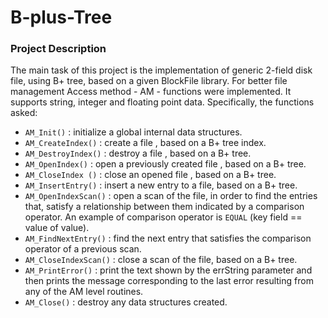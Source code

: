 # B-plus-Tree

### Project Description

The main task of this project is the implementation of generic 2-field disk file, using B+ tree, based on a given BlockFile library. For better file management Access method - AM - functions were implemented. It supports string, integer and floating point data. Specifically, the functions asked:

* ```AM_Init()``` : initialize a global internal data structures.
* ```AM_CreateIndex()``` : create a file , based on a B+ tree index.
* ```AM_DestroyIndex()``` : destroy a file , based on a B+ tree.
* ```AM_OpenIndex()``` : open a previously created file , based on a B+ tree.
* ```AM_CloseIndex ()``` : close an opened file , based on a B+ tree.
* ```AM_InsertEntry()``` : insert a new entry to a file, based on a B+ tree.
* ```AM_OpenIndexScan()``` : open a scan of the file, in order to find the entries that, satisfy a relationship between them indicated by a comparison operator. An example of comparison operator is ```EQUAL``` (key field == value of value).
* ```AM_FindNextEntry()``` : find the next entry that satisfies the comparison operator of a previous scan.
* ```AM_CloseIndexScan()``` : close a scan of the file, based on a B+ tree.
* ```AM_PrintError()``` : print the text shown by the errString parameter and then prints the message corresponding to the last error resulting from any of the AM level routines.
* ```AM_Close()``` : destroy any data structures created.

